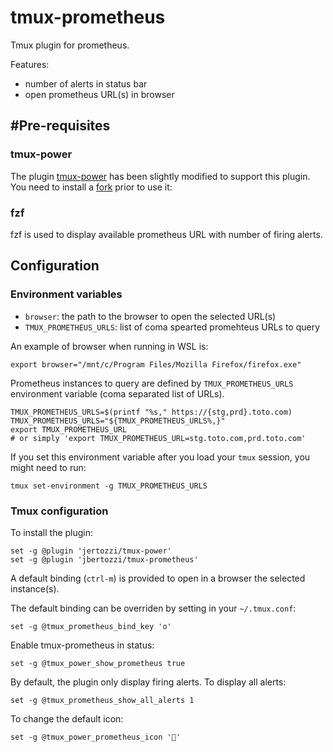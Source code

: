 # tmux-prometheus

Tmux plugin for prometheus.

Features:

* number of alerts in status bar
* open prometheus URL(s) in browser

## #Pre-requisites

### tmux-power

The plugin [tmux-power]() has been slightly modified to support this plugin. You need to install a [fork](https://github.com/jbertozzi/tmux-power) prior to use it:

### fzf

fzf is used to display available prometheus URL with number of firing alerts.

## Configuration


### Environment variables

* `browser`: the path to the browser to open the selected URL(s)
* `TMUX_PROMETHEUS_URLS`: list of coma spearted promehteus URLs to query

An example of browser when running in WSL is:

```
export browser="/mnt/c/Program Files/Mozilla Firefox/firefox.exe"
```

Prometheus instances to query are defined by `TMUX_PROMETHEUS_URLS` environment variable (coma separated list of URLs).

```
TMUX_PROMETHEUS_URLS=$(printf "%s," https://{stg,prd}.toto.com)
TMUX_PROMETHEUS_URLS="${TMUX_PROMETHEUS_URLS%,}"
export TMUX_PROMETHEUS_URL
# or simply 'export TMUX_PROMETHEUS_URL=stg.toto.com,prd.toto.com'
```

If you set this environment variable after you load your `tmux` session, you might need to run:

```
tmux set-environment -g TMUX_PROMETHEUS_URLS
```

### Tmux configuration

To install the plugin:

```
set -g @plugin 'jertozzi/tmux-power'
set -g @plugin 'jbertozzi/tmux-prometheus'
```

A default binding (`ctrl-m`) is provided to open in a browser the selected instance(s).

The default binding can be overriden by setting in your `~/.tmux.conf`:

```
set -g @tmux_prometheus_bind_key 'o'
```

Enable tmux-prometheus in status:

```
set -g @tmux_power_show_prometheus true

```

By default, the plugin only display firing alerts. To display all alerts:

```
set -g @tmux_prometheus_show_all_alerts 1
```


To change the default icon:

```
set -g @tmux_power_prometheus_icon ''
```
